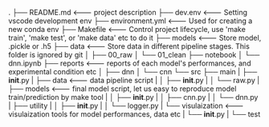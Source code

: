 .
├── README.md <--- project description
├── dev.env <--- Setting vscode development env
├── environment.yml <--- Used for creating a new conda env
├── Makefile <--- Control project lifecycle, use 'make train', 'make test', or 'make data' etc to do it
├── models <--- Store model, .pickle or .h5
├── data <--- Store data in different pipeline stages. This folder is ignored by git
│   ├── 00_raw
│   └── 01_clean
├── notebook
│   └── dnn.ipynb
├── reports <--- reports of each model's performances, and experimental condition etc
│   ├── dnn
│   └── cnn
└── src
	├── main
	|	├── __init__.py
	|	├── data <--- data pipeline script
	|	│   ├── __init__.py
	|	│   └── raw.py
	|	├── models <--- final model script, let us easy to reproduce model train/prediction by make tool
	|	│   ├── __init__.py
	|	│   ├── cnn.py
	|	│   └── dnn.py
	|	├── utility
	|	│   ├── __init__.py
	|	│   └── logger.py
	|	└── visulaization <--- visulaization tools for model performances, data etc
	|		└── __init__.py
	|
	└── test
